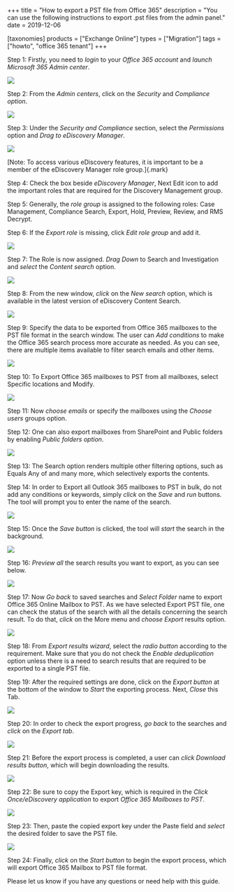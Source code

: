 +++
title = "How to export a PST file from Office 365"
description = "You can use the following instructions to export .pst files from the admin panel."
date = 2019-12-06

[taxonomies]
products = ["Exchange Online"]
types = ["Migration"]
tags = ["howto", "office 365 tenant"]
+++

Step 1: Firstly, you need to *login* to your *Office 365 account* and
*launch Microsoft 365 Admin center*.

![](https://o365hq.com/images/614.png)

Step 2: From the *Admin centers*, click on the *Security* and
*Compliance option*.

![](https://o365hq.com/images/615.png)

Step 3: Under the *Security and Compliance* section, select the
*Permissions* option and *Drag to eDiscovery Manager*.

![](https://o365hq.com/images/616.png)

[Note: To access various eDiscovery features, it is important to be
a member of the eDiscovery Manager role group.]{.mark}

Step 4: Check the box beside *eDiscovery Manager*, Next Edit icon
to add the important roles that are required for the Discovery
Management group.

Step 5: Generally, the *role group* is assigned to the following roles: 
Case Management, Compliance Search, Export, Hold, Preview, Review,
and RMS Decrypt.

Step 6: If the *Export role* is missing, click *Edit role
group* and add it.

![](https://o365hq.com/images/617.png)

Step 7: The Role is now assigned. *Drag Down* to Search and
Investigation and *select* the *Content search* option.

![](https://o365hq.com/images/618.png)

Step 8: From the new window, *click* on the *New search* option, which is
available in the latest version of eDiscovery Content Search.

![](https://o365hq.com/images/619.png)

Step 9: Specify the data to be exported from Office 365
mailboxes to the PST file format in the search window. The user can
*Add conditions* to make the Office 365 search process more accurate as
needed. As you can see, there are multiple items available to filter search
emails and other items.

![](https://o365hq.com/images/620.png)

Step 10: To Export Office 365 mailboxes to PST from all
mailboxes, select Specific locations and Modify.

![](https://o365hq.com/images/621.png)

Step 11: Now *choose emails* or specify the mailboxes using the *Choose
users* groups option.

Step 12: One can also export mailboxes from SharePoint and Public
folders by enabling *Public folders option*.

![](https://o365hq.com/images/622.png)

Step 13: The Search option renders multiple other filtering options, such
as Equals Any of and many more, which selectively exports the contents.

Step 14: In order to Export all Outlook 365 mailboxes to PST in
bulk, do not add any conditions or keywords, simply *click* on the *Save*
and *run* buttons. The tool will prompt you to enter the name of
the search.

![](https://o365hq.com/images/623.png)

Step 15: Once the *Save button* is clicked, the tool will *start* the
search in the background.

![](https://o365hq.com/images/624.png)

Step 16: *Preview all* the search results you want to export, as you can
see below.

![](https://o365hq.com/images/625.png)

Step 17: Now *Go back* to saved searches and *Select Folder* name to
export Office 365 Online Mailbox to PST. As we have selected
Export PST file, one can check the status of the search with
all the details concerning the search result. To do that, *click* on the
More menu and *choose Export* results option.

![](https://o365hq.com/images/626.png)

Step 18: From *Export results wizard*, select the *radio button*
according to the requirement. Make sure that you do not check the *Enable
deduplication* option unless there is a need to search results that are
required to be exported to a single PST file.

Step 19: After the required settings are done, click on the *Export
button* at the bottom of the window to *Start* the exporting process. Next,
*Close* this Tab.

![](https://o365hq.com/images/627.png)

Step 20: In order to check the export progress, *go back* to the
searches and *click* on the *Export tab*.

![](https://o365hq.com/images/628.png)

Step 21: Before the export process is completed, a user can *click
Download results button*, which will begin downloading the results.

![](https://o365hq.com/images/629.png)

Step 22: Be sure to copy the Export key, which is required in the *Click
Once/eDiscovery application* to export *Office 365 Mailboxes to
PST*.

![](https://o365hq.com/images/630.png)

Step 23: Then, paste the copied export key under the Paste field and
*select* the desired folder to save the PST file.

![](https://o365hq.com/images/631.png)

Step 24: Finally, *click* on the *Start button* to begin the export
process, which will export Office 365 Mailbox to PST file
format.

Please let us know if you have any questions or need help with this
guide.

